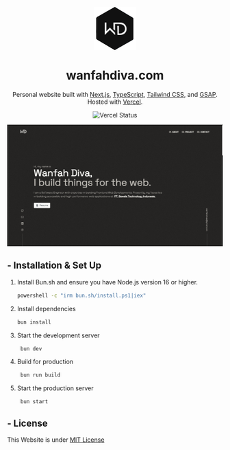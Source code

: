 <div align="center">
  <img alt="Logo" src="https://raw.githubusercontent.com/wanfahdiva/wanfahdiva.com/main/public/images/logo.png" width="100" />
</div>

<h1 align="center">
  wanfahdiva.com
</h1>

<p align="center">
  Personal website built with <a href="https://nextjs.org/" target="_blank">Next.js</a>, <a href="https://www.typescriptlang.org/" target="_blank">TypeScript</a>, <a href="https://tailwindcss.com/" target="_blank">Tailwind CSS</a>, and <a href="https://greensock.com/gsap/" target="_blank">GSAP</a>. Hosted with <a href="https://www.vercel.com/" target="_blank">Vercel</a>.
</p>

<p align="center">
    <img src="https://vercelbadge.vercel.app/api/wanfahdiva/wanfahdiva.com" alt="Vercel Status" />
</p>

![demo](https://raw.githubusercontent.com/wanfahdiva/wanfahdiva.com/main/public/images/demo.png)

## - Installation & Set Up

1. Install Bun.sh and ensure you have Node.js version 16 or higher.

   ```sh
   powershell -c "irm bun.sh/install.ps1|iex"
   ```

2. Install dependencies

   ```sh
   bun install
   ```

3. Start the development server

   ```sh
    bun dev
   ```

4. Build for production

   ```sh
    bun run build
   ```

5. Start the production server

   ```sh
    bun start
   ```

## - License

This Website is under [MIT License](https://github.com/wanfahdiva/wanfahdiva.com/blob/main/LICENSE)
